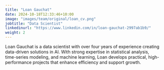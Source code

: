 ```yaml
---
title: "Loan Gauchat"
date: 2024-10-18T12:33:46+10:00
image: "images/team/original/loan_cv.png"
jobtitle: "Data Scientist"
linkedinurl: "https://www.linkedin.com/in/loan-gauchat-2997ab1b9/"
weight: 2 
---
```


Loan Gauchat is a data scientist with over four years of experience creating data-driven solutions in AI. With strong expertise in statistical analysis, time-series modeling, and machine learning, Loan develops practical, high-performance projects that enhance efficiency and support growth.
